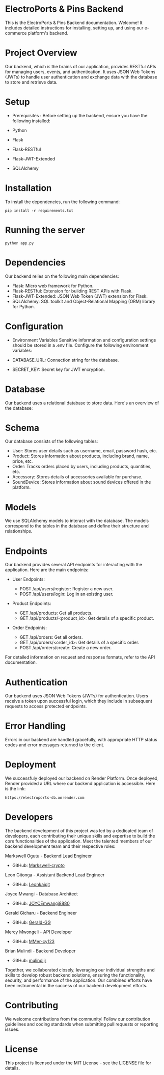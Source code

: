 # ElectroPorts & Pins Backend
This is the ElectroPorts & Pins Backend documentation. Welcome! It includes detailed instructions for installing, setting up, and using our e-commerce platform's backend.

# Project Overview
Our backend, which is the brains of our application, provides RESTful APIs for managing users, events, and authentication. It uses JSON Web Tokens (JWTs) to handle user authentication and exchange data with the database to store and retrieve data.

# Setup
  * Prerequisites :
 Before setting up the backend, ensure you have the following installed:

   * Python
   * Flask
   * Flask-RESTful
   * Flask-JWT-Extended
   * SQLAlchemy

# Installation
To install the dependencies, run the following command:

    pip install -r requirements.txt

# Running the server

    python app.py

# Dependencies
Our backend relies on the following main dependencies:

  * Flask: Micro web framework for Python.
  * Flask-RESTful: Extension for building REST APIs with Flask.
  * Flask-JWT-Extended: JSON Web Token (JWT) extension for Flask.
  * SQLAlchemy: SQL toolkit and Object-Relational Mapping (ORM) library for Python.

# Configuration
  * Environment Variables
Sensitive information and configuration settings should be stored in a .env file. Configure the following environment variables:

   * DATABASE_URL: Connection string for the database.
   * SECRET_KEY: Secret key for JWT encryption.

# Database
Our backend uses a relational database to store data. Here's an overview of the database:

 # Schema
Our database consists of the following tables:

 * User: Stores user details such as username, email, password hash, etc.
 * Product: Stores information about products, including brand, name, price, etc.
 * Order: Tracks orders placed by users, including products, quantities, etc.
 * Accessory: Stores details of accessories available for purchase.
 * SoundDevice: Stores information about sound devices offered in the platform.

 # Models
We use SQLAlchemy models to interact with the database. The models correspond to the tables in the database and define their structure and relationships.

 # Endpoints
Our backend provides several API endpoints for interacting with the application. Here are the main endpoints:

* User Endpoints:
  * POST /api/users/register: Register a new user.
  * POST /api/users/login: Log in an existing user.

* Product Endpoints:
  * GET /api/products: Get all products.
  * GET /api/products/<product_id>: Get details of a specific product.

* Order Endpoints:
  * GET /api/orders: Get all orders.
  * GET /api/orders/<order_id>: Get details of a specific order.
  * POST /api/orders/create: Create a new order.

For detailed information on request and response formats, refer to the API documentation.

# Authentication
Our backend uses JSON Web Tokens (JWTs) for authentication. Users receive a token upon successful login, which they include in subsequent requests to access protected endpoints.

# Error Handling
Errors in our backend are handled gracefully, with appropriate HTTP status codes and error messages returned to the client.

# Deployment
We successfuly deployed our backend on Render Platform. Once deployed, Render provided a URL where our backend application is accessible. Here is the link:
 
    https://electroports-db.onrender.com

# Developers
The backend development of this project was led by a dedicated team of developers, each contributing their unique skills and expertise to build the core functionalities of the application. Meet the talented members of our backend development team and their respective roles:

Markswell Ogutu - Backend Lead Engineer
 * GitHub: <a href="https://github.com/Markswell-crypto">Markswell-crypto</a>

Leon Gitonga - Assistant Backend Lead Engineer
 * GitHub: <a href="https://github.com/Leonkaigit">Leonkaigit</a>

Joyce Mwangi - Database Architect
 * GitHub: <a href="https://github.com/JOYCEmwangi8880">JOYCEmwangi8880</a>

Gerald Gicharu - Backend Engineer
 * GitHub: <a href="https://github.com/Gerald-GG">Gerald-GG</a>

Mercy Mwongeli - API Developer
 * GitHub: <a href="https://github.com/MMer-cy123">MMer-cy123</a>

Brian Mulindi - Backend Developer
 * GitHub: <a href="https://github.com/mulindijr">mulindijr</a>

Together, we collaborated closely, leveraging our individual strengths and skills to develop robust backend solutions, ensuring the functionality, security, and performance of the application. Our combined efforts have been instrumental in the success of our backend development efforts.

# Contributing
We welcome contributions from the community! Follow our contribution guidelines and coding standards when submitting pull requests or reporting issues.

# License
This project is licensed under the MIT License - see the LICENSE file for details.